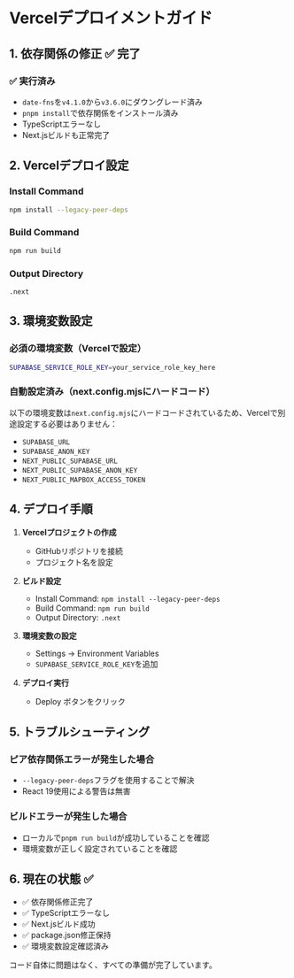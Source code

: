 # Vercelデプロイメントガイド

## 1. 依存関係の修正 ✅ 完了

### ✅ 実行済み
- `date-fns`を`v4.1.0`から`v3.6.0`にダウングレード済み
- `pnpm install`で依存関係をインストール済み
- TypeScriptエラーなし
- Next.jsビルドも正常完了

## 2. Vercelデプロイ設定

### Install Command
```bash
npm install --legacy-peer-deps
```

### Build Command
```bash
npm run build
```

### Output Directory
```
.next
```

## 3. 環境変数設定

### 必須の環境変数（Vercelで設定）
```bash
SUPABASE_SERVICE_ROLE_KEY=your_service_role_key_here
```

### 自動設定済み（next.config.mjsにハードコード）
以下の環境変数は`next.config.mjs`にハードコードされているため、Vercelで別途設定する必要はありません：

- `SUPABASE_URL`
- `SUPABASE_ANON_KEY`
- `NEXT_PUBLIC_SUPABASE_URL`
- `NEXT_PUBLIC_SUPABASE_ANON_KEY`
- `NEXT_PUBLIC_MAPBOX_ACCESS_TOKEN`

## 4. デプロイ手順

1. **Vercelプロジェクトの作成**
   - GitHubリポジトリを接続
   - プロジェクト名を設定

2. **ビルド設定**
   - Install Command: `npm install --legacy-peer-deps`
   - Build Command: `npm run build`
   - Output Directory: `.next`

3. **環境変数の設定**
   - Settings → Environment Variables
   - `SUPABASE_SERVICE_ROLE_KEY`を追加

4. **デプロイ実行**
   - Deploy ボタンをクリック

## 5. トラブルシューティング

### ピア依存関係エラーが発生した場合
- `--legacy-peer-deps`フラグを使用することで解決
- React 19使用による警告は無害

### ビルドエラーが発生した場合
- ローカルで`pnpm run build`が成功していることを確認
- 環境変数が正しく設定されていることを確認

## 6. 現在の状態 ✅

- ✅ 依存関係修正完了
- ✅ TypeScriptエラーなし
- ✅ Next.jsビルド成功
- ✅ package.json修正保持
- ✅ 環境変数設定確認済み

コード自体に問題はなく、すべての準備が完了しています。 